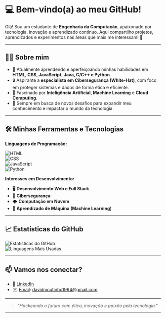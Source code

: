 # 💻 **Bem-vindo(a) ao meu GitHub!**  

Olá! Sou um estudante de **Engenharia da Computação**, apaixonado por tecnologia, inovação e aprendizado contínuo. Aqui compartilho projetos, aprendizados e experimentos nas áreas que mais me interessam! 🚀  

---

## 👨‍🎓 **Sobre mim**  
- 🔧 Atualmente aprendendo e aperfeiçoando minhas habilidades em **HTML, CSS, JavaScript, Java, C/C++ e Python**.  
- 🔒 Aspirante a **especialista em Cibersegurança (White-Hat)**, com foco em proteger sistemas e dados de forma ética e eficiente.  
- 🤖 Fascinado por **Inteligência Artificial, Machine Learning** e **Cloud Computing**.  
- 🌱 Sempre em busca de novos desafios para expandir meu conhecimento e impactar o mundo da tecnologia.  

---

## 🛠️ **Minhas Ferramentas e Tecnologias**  

**Linguagens de Programação:** 

![HTML](https://img.shields.io/badge/-HTML-orange?logo=html5&logoColor=white)  
![CSS](https://img.shields.io/badge/-CSS-blue?logo=css3&logoColor=white)  
![JavaScript](https://img.shields.io/badge/-JavaScript-yellow?logo=javascript&logoColor=white)  
![Python](https://img.shields.io/badge/-Python-yellowgreen?logo=python&logoColor=white)  

**Interesses em Desenvolvimento:**  
- 🖥️ **Desenvolvimento Web e Full Stack**  
- 🔐 **Cibersegurança**  
- 🌩️ **Computação em Nuvem**  
- 🤖 **Aprendizado de Máquina (Machine Learning)**  

---

## 📈 **Estatísticas do GitHub**  

![Estatísticas do GitHub](https://github-readme-stats.vercel.app/api?username=Dav1994Moutinho&show_icons=true&theme=radical)  
![Linguagens Mais Usadas](https://github-readme-stats.vercel.app/api/top-langs/?username=Dav1994Moutinho&layout=compact&theme=radical)  

---

## 📫 **Vamos nos conectar?**  
- 💼 [LinkedIn](https://linkedin.com/in/david-moutinho-57253b137)
- ✉️ [Email](mailto:davidmoutinho1994@gmail.com): davidmoutinho1994@gmail.com

---

> *"Hackeando o futuro com ética, inovação e paixão pela tecnologia."*  

---
